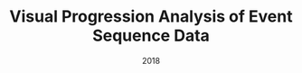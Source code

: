 ---
title: "Visual Progression Analysis of Event Sequence Data"
collection: publications
excerpt: 'Shunan Guo, Zhuochen Jin, David Gotz, Fan Du, Hongyuan Zha, Nan Cao'
date: 2018
citation: 'Shunan Guo, Zhuochen Jin, David Gotz, Fan Du, Hongyuan Zha, Nan Cao, Visual Progression Analysis of Event Sequence Data, IEEE VAST 2018'
---